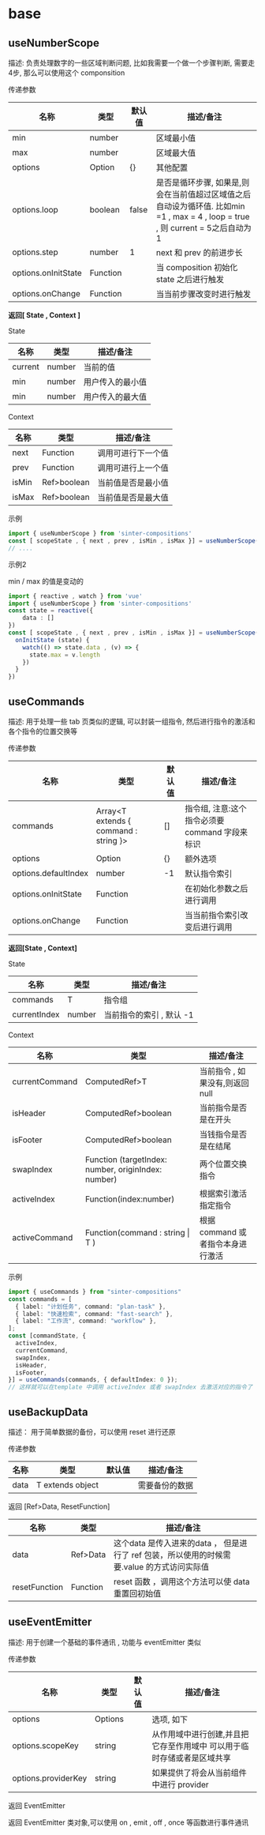 # base

## useNumberScope
描述: 负责处理数字的一些区域判断问题, 比如我需要一个做一个步骤判断, 需要走4步, 那么可以使用这个 componsition

传递参数

| 名称                | 类型     | 默认值 | 描述/备注                                                    |
| ------------------- | -------- | ------ | ------------------------------------------------------------ |
| min                 | number   |        | 区域最小值                                                   |
| max                 | number   |        | 区域最大值                                                   |
| options             | Option   | {}     | 其他配置                                                     |
| options.loop        | boolean  | false  | 是否是循环步骤, 如果是,则会在当前值超过区域值之后自动设为循环值.  比如min =1 , max = 4 , loop = true , 则 current = 5之后自动为1 |
| options.step        | number  | 1  | next 和 prev 的前进步长 |
| options.onInitState | Function |        | 当 composition 初始化 state 之后进行触发                     |
| options.onChange    | Function |        | 当当前步骤改变时进行触发                                     |

**返回[ State , Context ]**

State

| 名称    | 类型   | 描述/备注        |
| ------- | ------ | ---------------- |
| current | number | 当前的值         |
| min     | number | 用户传入的最小值 |
| min     | number | 用户传入的最大值 |

Context

| 名称  | 类型        | 描述/备注          |
| ----- | ----------- | ------------------ |
| next  | Function    | 调用可进行下一个值 |
| prev  | Function    | 调用可进行上一个值 |
| isMin | Ref>boolean | 当前值是否是最小值 |
| isMax | Ref>boolean | 当前值是否是最大值 |

示例


```ts
import { useNumberScope } from 'sinter-compositions'
const [ scopeState , { next , prev , isMin , isMax }] = useNumberScope(1,3)
// .... 
```

示例2

min / max 的值是变动的

```ts
import { reactive , watch } from 'vue'
import { useNumberScope } from 'sinter-compositions'
const state = reactive({
  	data : []
})
const [ scopeState , { next , prev , isMin , isMax }] = useNumberScope(0 ,state.data.length, {
  onInitState (state) {
    watch(() => state.data , (v) => {
      state.max = v.length
    })
  }
})
```





## useCommands

描述: 用于处理一些 tab 页类似的逻辑, 可以封装一组指令, 然后进行指令的激活和各个指令的位置交换等

传递参数

| 名称                 | 类型                                  | 默认值 | 描述/备注                                      |
| -------------------- | ------------------------------------- | ------ | ---------------------------------------------- |
| commands             | Array<T extends { command : string }> | []     | 指令组, 注意:这个指令必须要 command 字段来标识 |
| options              | Option                                | {}     | 额外选项                                       |
| options.defaultIndex | number                                | -1     | 默认指令索引                                   |
| options.onInitState  | Function                              |        | 在初始化参数之后进行调用                       |
| options.onChange     | Function                              |        | 当当前指令索引改变后进行调用                   |

**返回[State , Context]**

State

| 名称         | 类型   | 描述/备注                 |
| ------------ | ------ | ------------------------- |
| commands     | T      | 指令组                    |
| currentIndex | number | 当前指令的索引 , 默认  -1 |

Context

| 名称           | 类型                                                | 描述/备注                         |
| -------------- | --------------------------------------------------- | --------------------------------- |
| currentCommand | ComputedRef>T                                       | 当前指令 , 如果没有,则返回null    |
| isHeader       | ComputedRef>boolean                                 | 当前指令是否是在开头              |
| isFooter       | ComputedRef>boolean                                 | 当钱指令是否是在结尾              |
| swapIndex      | Function (targetIndex: number, originIndex: number) | 两个位置交换指令                  |
| activeIndex    | Function(index:number)                              | 根据索引激活指定指令              |
| activeCommand  | Function(command : string  \| T )                   | 根据 command 或者指令本身进行激活 |

示例

```ts
import { useCommands } from "sinter-compositions"
const commands = [
  { label: "计划任务", command: "plan-task" },
  { label: "快速检索", command: "fast-search" },
  { label: "工作流", command: "workflow" },
];
const [commandState, {
  activeIndex,
  currentCommand,
  swapIndex,
  isHeader,
  isFooter,
}] = useCommands(commands, { defaultIndex: 0 });
// 这样就可以在template 中调用 activeIndex 或者 swapIndex 去激活对应的指令了 , 如果需要判断还可以使用 isHeader 和 isFooter 
```





## useBackupData

描述： 用于简单数据的备份，可以使用 reset 进行还原

传递参数

| 名称 | 类型             | 默认值 | 描述/备注      |
| ---- | ---------------- | ------ | -------------- |
| data | T extends object |        | 需要备份的数据 |

返回 [Ref>Data, ResetFunction]

| 名称          | 类型     | 描述/备注                                                    |
| ------------- | -------- | ------------------------------------------------------------ |
| data          | Ref>Data | 这个data 是传入进来的data ， 但是进行了 ref 包装，所以使用的时候需要.value 的方式访问实际值 |
| resetFunction | Function | reset 函数 ，调用这个方法可以使 data 重置回初始值            |



## useEventEmitter 
描述: 用于创建一个基础的事件通讯 , 功能与 eventEmitter 类似 

传递参数 

| 名称                | 类型    | 默认值 | 描述/备注                                                    |
| ------------------- | ------- | ------ | ------------------------------------------------------------ |
| options             | Options |        | 选项, 如下                                                   |
| options.scopeKey    | string  |        | 从作用域中进行创建,并且把它存至作用域中 可以用于临时存储或者是区域共享 |
| options.providerKey | string  |        | 如果提供了将会从当前组件中进行 provider                      |

返回 EventEmitter 

返回 EventEmitter 类对象,可以使用 on , emit , off , once 等函数进行事件通讯 



